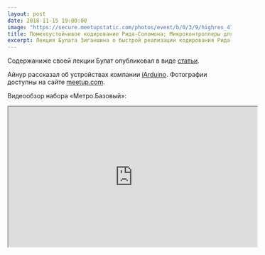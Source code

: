 ```yaml
---
layout: post
date: 2018-11-15 19:00:00
image: "https://secure.meetupstatic.com/photos/event/b/0/3/9/highres_476145113.jpeg"
title: Помехоустойчивое кодирование Рида-Соломона; Микроконтроллеры для детей
excerpt: Лекция Булата Зиганшина о быстрой реализации кодирования Рида-Соломана. Рассказ Айнура Сулейманова о моделировании для детей.
---
```


Содержаниже своей лекции Булат опубликовал в виде [статьи](https://github.com/Bulat-Ziganshin/FastECC/blob/master/ReedSolomonFFT-ru.md).

Айнур рассказал об устройствах компании [iArduino](https://iarduino.ru/). Фотографии доступны на сайте [meetup.com](https://www.meetup.com/ru-RU/progmsk/photos/29447383/476375179/).

Видеообзор набора &laquo;Метро.Базовый&raquo;:

<div class="video">
    <iframe width="560" height="315" src="https://www.youtube.com/embed/qppxiBvoYAI" allow="accelerometer; autoplay; encrypted-media; gyroscope; picture-in-picture" allowfullscreen></iframe>
</div>
